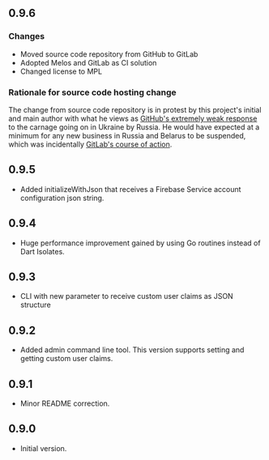 ## 0.9.6

### Changes
- Moved source code repository from GitHub to GitLab
- Adopted Melos and GitLab as CI solution
- Changed license to MPL

### Rationale for source code hosting change

The change from source code repository is in protest by this project's initial and main author with what he views as [GitHub's extremely weak response](https://github.blog/2022-03-02-our-response-to-the-war-in-ukraine/) to the carnage going on in Ukraine by Russia. He would have expected at a minimum for any new business in Russia and Belarus to be suspended, which was incidentally [GitLab's course of action](https://about.gitlab.com/blog/2022/03/11/gitlab-actions-to-date-regarding-russian-invasion-of-ukraine/#suspending-new-business-in-russia-and-belarus).


## 0.9.5

- Added initializeWithJson that receives a Firebase Service account configuration json string.

## 0.9.4

- Huge performance improvement gained by using Go routines instead of Dart Isolates.


## 0.9.3

- CLI with new parameter to receive custom user claims as JSON structure


## 0.9.2

- Added admin command line tool. This version supports setting and getting custom user claims.

## 0.9.1

- Minor README correction.

## 0.9.0

- Initial version.


